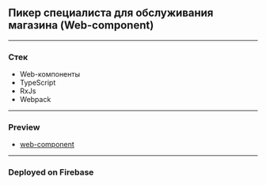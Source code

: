 ## Пикер специалиста для обслуживания магазина (Web-component)
----------
### Стек

- Web-компоненты
- TypeScript
- RxJs
- Webpack

----------

### Preview

- [web-component](https://spec-pick-web-component.web.app/)

----------
### Deployed on Firebase